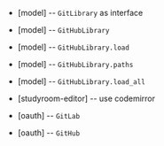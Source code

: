 - [model] -- `GitLibrary` as interface

- [model] -- `GitHubLibrary`
- [model] -- `GitHubLibrary.load`
- [model] -- `GitHubLibrary.paths`
- [model] -- `GitHubLibrary.load_all`

- [studyroom-editor] -- use codemirror

- [oauth] -- `GitLab`
- [oauth] -- `GitHub`
